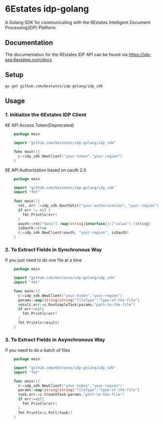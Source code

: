 # 6Estates idp-golang

A Golang SDK for communicating with the 6Estates Intelligent Document Processing(IDP) Platform.

## Documentation
The documentation for the 6Estates IDP API can be found via https://idp-sea.6estates.com/docs


## Setup
    go get github.com/6estates/idp-golang/idp_sdk
    
## Usage
### 1. Initialize the 6Estates IDP Client
6E API Access Token(Deprecated)
```go
    package main

    import "github.com/6estates/idp-golang/idp_sdk"

    func main(){
      c:=idp_sdk.NewClient("your-token","your-region")
    }
 ```
 
6E API Authorization based on oauth 2.0
```go
    package main

    import "github.com/6estates/idp-golang/idp_sdk"
    import "fmt"
    
    func main(){
      ret, err :=idp_sdk.OauthUtil("your-authorization"，"your-region")
      if err != nil {
		fmt.Println(err)
	  }
      oauth:=ret["data"].(map[string]interface{})["value"].(string)
      isOauth:=true
      c:=idp_sdk.NewClient(oauth, "your-region", isOauth)
    }
 ```

### 2. To Extract Fields in Synchronous Way
If you just need to do one file at a time

```go
    package main

    import "github.com/6estates/idp-golang/idp_sdk"
    import "fmt"

    func main(){
      c:=idp_sdk.NewClient("your-token","your-region")
      params:=map[string]string{"fileType":"type-of-the-file"}
      result,err:=c.RunSimpleTask(params,"path-to-the-file")
      if err!=nil{
        fmt.Println(err)
      }
      fmt.Println(result)
    }
 ```

### 3. To Extract Fields in Asynchronous Way<br>
If you need to do a batch of files
```go
    package main

    import "github.com/6estates/idp-golang/idp_sdk"
    import "fmt"

    func main(){
      c:=idp_sdk.NewClient("your-token","your-region")
      params:=map[string]string{"fileType":"type-of-the-file"}
      task,err:=c.CreateTask(params,"path-to-the-file")
      if err!=nil{
        fmt.Println(err)
      }
      fmt.Println(c.Poll(task))
    }
 ```
